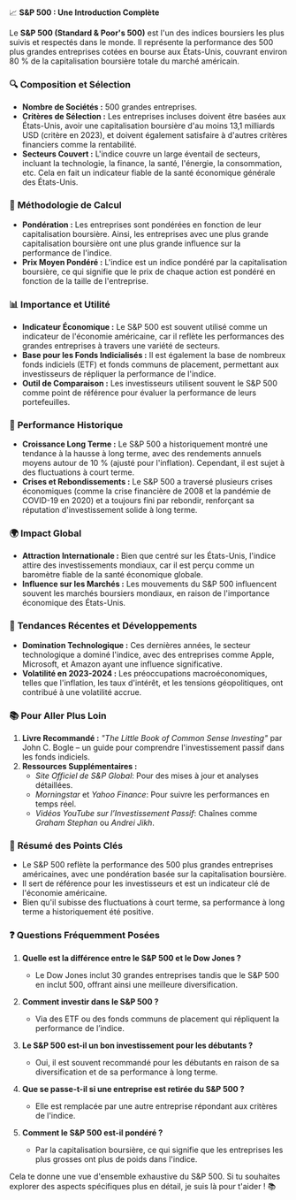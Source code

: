 📈 **S&P 500 : Une Introduction Complète**

Le **S&P 500 (Standard & Poor's 500)** est l'un des indices boursiers les plus suivis et respectés dans le monde. Il représente la performance des 500 plus grandes entreprises cotées en bourse aux États-Unis, couvrant environ 80 % de la capitalisation boursière totale du marché américain.

### 🔍 **Composition et Sélection**
- **Nombre de Sociétés :** 500 grandes entreprises.
- **Critères de Sélection :** Les entreprises incluses doivent être basées aux États-Unis, avoir une capitalisation boursière d'au moins 13,1 milliards USD (critère en 2023), et doivent également satisfaire à d'autres critères financiers comme la rentabilité.
- **Secteurs Couvert :** L'indice couvre un large éventail de secteurs, incluant la technologie, la finance, la santé, l'énergie, la consommation, etc. Cela en fait un indicateur fiable de la santé économique générale des États-Unis.

### 🧮 **Méthodologie de Calcul**
- **Pondération :** Les entreprises sont pondérées en fonction de leur capitalisation boursière. Ainsi, les entreprises avec une plus grande capitalisation boursière ont une plus grande influence sur la performance de l'indice.
- **Prix Moyen Pondéré :** L'indice est un indice pondéré par la capitalisation boursière, ce qui signifie que le prix de chaque action est pondéré en fonction de la taille de l'entreprise.

### 📊 **Importance et Utilité**
- **Indicateur Économique :** Le S&P 500 est souvent utilisé comme un indicateur de l'économie américaine, car il reflète les performances des grandes entreprises à travers une variété de secteurs.
- **Base pour les Fonds Indicialisés :** Il est également la base de nombreux fonds indiciels (ETF) et fonds communs de placement, permettant aux investisseurs de répliquer la performance de l'indice.
- **Outil de Comparaison :** Les investisseurs utilisent souvent le S&P 500 comme point de référence pour évaluer la performance de leurs portefeuilles.

### 🚀 **Performance Historique**
- **Croissance Long Terme :** Le S&P 500 a historiquement montré une tendance à la hausse à long terme, avec des rendements annuels moyens autour de 10 % (ajusté pour l'inflation). Cependant, il est sujet à des fluctuations à court terme.
- **Crises et Rebondissements :** Le S&P 500 a traversé plusieurs crises économiques (comme la crise financière de 2008 et la pandémie de COVID-19 en 2020) et a toujours fini par rebondir, renforçant sa réputation d'investissement solide à long terme.

### 🌍 **Impact Global**
- **Attraction Internationale :** Bien que centré sur les États-Unis, l'indice attire des investissements mondiaux, car il est perçu comme un baromètre fiable de la santé économique globale.
- **Influence sur les Marchés :** Les mouvements du S&P 500 influencent souvent les marchés boursiers mondiaux, en raison de l'importance économique des États-Unis.

### 📅 **Tendances Récentes et Développements**
- **Domination Technologique :** Ces dernières années, le secteur technologique a dominé l'indice, avec des entreprises comme Apple, Microsoft, et Amazon ayant une influence significative.
- **Volatilité en 2023-2024 :** Les préoccupations macroéconomiques, telles que l'inflation, les taux d'intérêt, et les tensions géopolitiques, ont contribué à une volatilité accrue.

### 📚 **Pour Aller Plus Loin**
1. **Livre Recommandé :** *"The Little Book of Common Sense Investing"* par John C. Bogle – un guide pour comprendre l'investissement passif dans les fonds indiciels.
2. **Ressources Supplémentaires :**
   - *Site Officiel de S&P Global*: Pour des mises à jour et analyses détaillées.
   - *Morningstar* et *Yahoo Finance*: Pour suivre les performances en temps réel.
   - *Vidéos YouTube sur l’Investissement Passif*: Chaînes comme *Graham Stephan* ou *Andrei Jikh*.

### 📝 **Résumé des Points Clés**
- Le S&P 500 reflète la performance des 500 plus grandes entreprises américaines, avec une pondération basée sur la capitalisation boursière.
- Il sert de référence pour les investisseurs et est un indicateur clé de l'économie américaine.
- Bien qu'il subisse des fluctuations à court terme, sa performance à long terme a historiquement été positive.

### ❓ **Questions Fréquemment Posées**
1. **Quelle est la différence entre le S&P 500 et le Dow Jones ?**
   - Le Dow Jones inclut 30 grandes entreprises tandis que le S&P 500 en inclut 500, offrant ainsi une meilleure diversification.
   
2. **Comment investir dans le S&P 500 ?**
   - Via des ETF ou des fonds communs de placement qui répliquent la performance de l’indice.

3. **Le S&P 500 est-il un bon investissement pour les débutants ?**
   - Oui, il est souvent recommandé pour les débutants en raison de sa diversification et de sa performance à long terme.

4. **Que se passe-t-il si une entreprise est retirée du S&P 500 ?**
   - Elle est remplacée par une autre entreprise répondant aux critères de l'indice.

5. **Comment le S&P 500 est-il pondéré ?**
   - Par la capitalisation boursière, ce qui signifie que les entreprises les plus grosses ont plus de poids dans l'indice.

Cela te donne une vue d'ensemble exhaustive du S&P 500. Si tu souhaites explorer des aspects spécifiques plus en détail, je suis là pour t'aider ! 📚